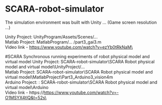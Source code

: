 # SCARA-robot-simulator

The simulation environment was built with Unity ... (Game screen resolution ...)

Unity Project: UnityProgram/Assets/Scenes/... \
Matlab Project: MatlabProgram/... /part3_gai3.m\
Video link - https://www.youtube.com/watch?v=ezYb0tRkNaM\

#SCARA Synchronous running experiments of robot physical model and virtual model
Unity Project: SCARA-robot-simulator\SCARA Robot physical model and virtual model\UnityProject/... \
Matlab Project: SCARA-robot-simulator\SCARA Robot physical model and virtual model\MatlabProject\Part3_Arduino3_vision4m\
Arduino Project: : SCARA-robot-simulator\SCARA Robot physical model and virtual model\Arduino\
Video link - https://https://www.youtube.com/watch?v=-O1MSYX4tlQ&t=52s\


